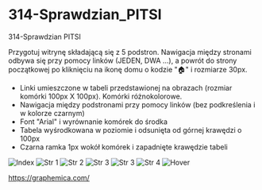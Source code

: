# 314-Sprawdzian_PITSI
314-Sprawdzian PITSI

Przygotuj witrynę składającą się z 5 podstron. Nawigacja między stronami
odbywa się przy pomocy linków (JEDEN, DWA ...), a powrót do strony
początkowej po kliknięciu na ikonę domu o kodzie "&#127968;" i rozmiarze 30px.

- Linki umieszczone w tabeli przedstawionej na obrazach (rozmiar komórki 100px X 100px). Komórki różnokolorowe.
- Nawigacja między podstronami przy pomocy linków (bez podkreślenia i w kolorze czarnym)
- Font "Arial" i wyrównanie komórek do środka
- Tabela wyśrodkowana w poziomie i odsunięta od górnej krawędzi o 100px
- Czarna ramka 1px wokół komórek i zapadnięte krawędzie tabeli


![Index](index.png) ![Str 1](str1.png) ![Str 2](str2.png) ![Str 3](str3.png) ![Str 3](str3.png) ![Str 4](str4.png) ![Hover](Hover.png)

https://graphemica.com/

